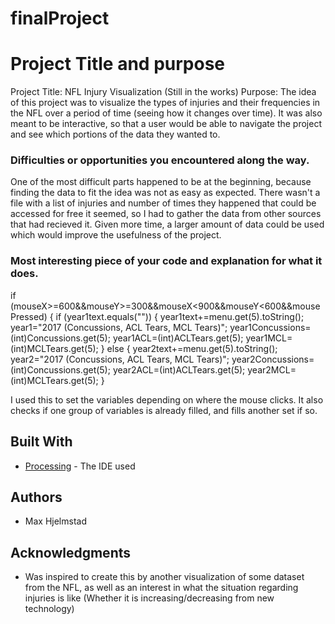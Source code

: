# finalProject

# Project Title and purpose

Project Title: NFL Injury Visualization (Still in the works)
Purpose: The idea of this project was to visualize the types of injuries and their frequencies in the NFL over a period of time (seeing how it changes over time). It was also meant to be interactive, so that a user would be able to navigate the project and see which portions of the data they wanted to.

### Difficulties or opportunities you encountered along the way.

One of the most difficult parts happened to be at the beginning, because finding the data to fit the idea was not as easy as expected. There wasn't a file with a list of injuries and number of times they happened that could be accessed for free it seemed, so I had to gather the data from other sources that had recieved it. Given more time, a larger amount of data could be used which would improve the usefulness of the project.

### Most interesting piece of your code and explanation for what it does.

if (mouseX>=600&&mouseY>=300&&mouseX<900&&mouseY<600&&mousePressed) {
    if (year1text.equals("")) {
      year1text+=menu.get(5).toString();
      year1="2017 (Concussions, ACL Tears, MCL Tears)";
      year1Concussions=(int)Concussions.get(5);
      year1ACL=(int)ACLTears.get(5);
      year1MCL=(int)MCLTears.get(5);
    } else {
      year2text+=menu.get(5).toString();
      year2="2017 (Concussions, ACL Tears, MCL Tears)";
      year2Concussions=(int)Concussions.get(5);
      year2ACL=(int)ACLTears.get(5);
      year2MCL=(int)MCLTears.get(5);
    }
    
   I used this to set the variables depending on where the mouse clicks. It also checks if one group of variables is already filled, and fills another set if so. 

## Built With

* [Processing](https://processing.org/) - The IDE used

## Authors

* Max Hjelmstad


## Acknowledgments
* Was inspired to create this by another visualization of some dataset from the NFL, as well as an interest in what the situation regarding injuries is like (Whether it is increasing/decreasing from new technology)
